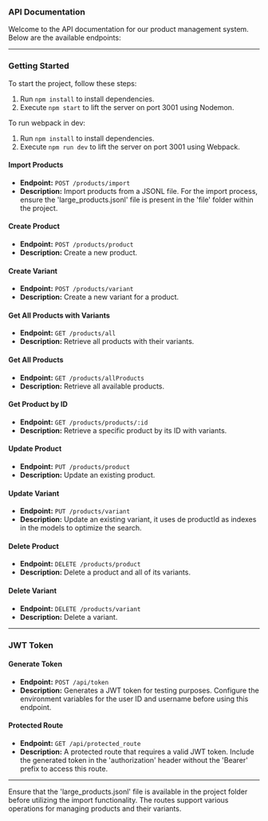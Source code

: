 ### API Documentation

Welcome to the API documentation for our product management system. Below are the available endpoints:

---

### Getting Started

To start the project, follow these steps:

1. Run `npm install` to install dependencies.
2. Execute `npm start` to lift the server on port 3001 using Nodemon.

To run webpack in dev:
1. Run `npm install` to install dependencies.
2. Execute `npm run dev` to lift the server on port 3001 using Webpack.



#### Import Products

- **Endpoint:** `POST /products/import`
- **Description:** Import products from a JSONL file. For the import process, ensure the 'large_products.jsonl' file is present in the 'file' folder within the project.

#### Create Product

- **Endpoint:** `POST /products/product`
- **Description:** Create a new product.

#### Create Variant

- **Endpoint:** `POST /products/variant`
- **Description:** Create a new variant for a product.

#### Get All Products with Variants

- **Endpoint:** `GET /products/all`
- **Description:** Retrieve all products with their variants.

#### Get All Products

- **Endpoint:** `GET /products/allProducts`
- **Description:** Retrieve all available products.

#### Get Product by ID

- **Endpoint:** `GET /products/products/:id`
- **Description:** Retrieve a specific product by its ID with variants.

#### Update Product

- **Endpoint:** `PUT /products/product`
- **Description:** Update an existing product.

#### Update Variant

- **Endpoint:** `PUT /products/variant`
- **Description:** Update an existing variant, it uses de productId as indexes in the models to optimize the search.

#### Delete Product

- **Endpoint:** `DELETE /products/product`
- **Description:** Delete a product and all of its variants.

#### Delete Variant

- **Endpoint:** `DELETE /products/variant`
- **Description:** Delete a variant.

---

### JWT Token

#### Generate Token

- **Endpoint:** `POST /api/token`
- **Description:** Generates a JWT token for testing purposes. Configure the environment variables for the user ID and username before using this endpoint.

#### Protected Route

- **Endpoint:** `GET /api/protected_route`
- **Description:** A protected route that requires a valid JWT token. Include the generated token in the 'authorization' header without the 'Bearer' prefix to access this route.

---
Ensure that the 'large_products.jsonl' file is available in the project folder before utilizing the import functionality. The routes support various operations for managing products and their variants.
